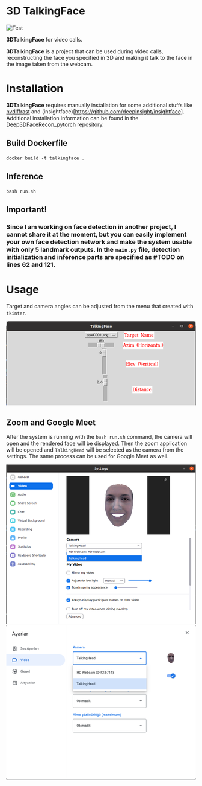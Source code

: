 # 3D TalkingFace

![Test](assets/vis.gif)


**3DTalkingFace** for video calls.

**3DTalkingFace** is a project that can be used during video calls, reconstructing the face you specified in 3D and making it talk to the face in the image taken from the webcam.

# Installation
**3DTalkingFace** requires manually installation for some additional stuffs like [nvdiffrast](https://nvlabs.github.io/nvdiffrast/) and (insightface)[https://github.com/deepinsight/insightface]. Additional installation information can be found in the [Deep3DFaceRecon_pytorch](https://github.com/sicxu/Deep3DFaceRecon_pytorch) repository.


## Build Dockerfile
```
docker build -t talkingface .
```

## Inference
```
bash run.sh
```

## Important!
### **Since I am working on face detection in another project, I cannot share it at the moment, but you can easily implement your own face detection network and make the system usable with only 5 landmark outputs. In the `main.py` file, detection initialization and inference parts are specified as #TODO on lines 62 and 121.**

# Usage
Target and camera angles can be adjusted from the menu that created with `tkinter`.

![Menu](assets/menu.png)

## Zoom and Google Meet
After the system is running with the `bash run.sh` command, the camera will open and the rendered face will be displayed. Then the zoom application will be opened and `TalkingHead` will be selected as the camera from the settings. The same process can be used for Google Meet as well.

![Zoom](assets/zoom.png)
![Meet](assets/meet.png)